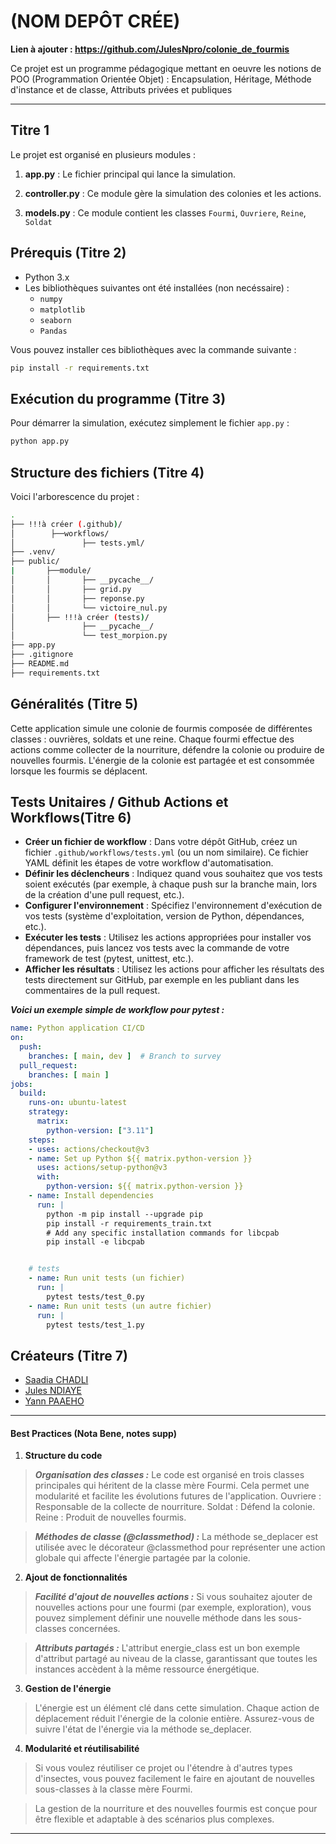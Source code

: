 
# (NOM DEPÔT CRÉE)
**Lien à ajouter : https://github.com/JulesNpro/colonie_de_fourmis**
<!-- description -->
Ce projet est un programme pédagogique mettant en oeuvre les notions de POO (Programmation Orientée Objet) : Encapsulation, Héritage, Méthode d'instance et de classe, Attributs privées et publiques

---

## Titre 1
<!-- description -->
Le projet est organisé en plusieurs modules :

1. **app.py** : Le fichier principal qui lance la simulation.

2. **controller.py** : Ce module gère la simulation des colonies et les actions.

3. **models.py** : Ce module contient les classes `Fourmi`, `Ouvriere`, `Reine`, `Soldat`


## Prérequis (Titre 2)

- Python 3.x
- Les bibliothèques suivantes ont été installées (non necéssaire) :
    - `numpy`
    - `matplotlib`
    - `seaborn`
    - `Pandas`

Vous pouvez installer ces bibliothèques avec la commande suivante :

```bash
pip install -r requirements.txt
```

## Exécution du programme (Titre 3)

Pour démarrer la simulation, exécutez simplement le fichier `app.py` :

```bash
python app.py
```

## Structure des fichiers (Titre 4)

Voici l'arborescence du projet :

```bash
.
├── !!!à créer (.github)/
│        ├──workflows/
│               ├── tests.yml/
├── .venv/
├── public/
|       ├──module/
│       │       ├── __pycache__/
│       │       ├── grid.py
│       │       ├── reponse.py
│       │       └── victoire_nul.py
│       ├── !!!à créer (tests)/
│               ├── __pycache__/
│               └── test_morpion.py
├── app.py
├── .gitignore
├── README.md
├── requirements.txt
```

## Généralités (Titre 5)

Cette application simule une colonie de fourmis composée de différentes classes : ouvrières, soldats et une reine. Chaque fourmi effectue des actions comme collecter de la nourriture, défendre la colonie ou produire de nouvelles fourmis. L'énergie de la colonie est partagée et est consommée lorsque les fourmis se déplacent.

## Tests Unitaires / Github Actions et Workflows(Titre 6)

- **Créer un fichier de workflow** : Dans votre dépôt GitHub, créez un fichier `.github/workflows/tests.yml` (ou un nom similaire). Ce fichier YAML définit les étapes de votre workflow d'automatisation.
- **Définir les déclencheurs** : Indiquez quand vous souhaitez que vos tests soient exécutés (par exemple, à chaque push sur la branche main, lors de la création d'une pull request, etc.).
- **Configurer l'environnement** : Spécifiez l'environnement d'exécution de vos tests (système d'exploitation, version de Python, dépendances, etc.).
- **Exécuter les tests** : Utilisez les actions appropriées pour installer vos dépendances, puis lancez vos tests avec la commande de votre framework de test (pytest, unittest, etc.).
- **Afficher les résultats** : Utilisez les actions pour afficher les résultats des tests directement sur GitHub, par exemple en les publiant dans les commentaires de la pull request.

***Voici un exemple simple de workflow pour pytest :***

```yaml
name: Python application CI/CD
on:
  push:
    branches: [ main, dev ]  # Branch to survey
  pull_request:
    branches: [ main ]
jobs:
  build:
    runs-on: ubuntu-latest
    strategy:
      matrix:
        python-version: ["3.11"]
    steps:
    - uses: actions/checkout@v3
    - name: Set up Python ${{ matrix.python-version }}
      uses: actions/setup-python@v3
      with:
        python-version: ${{ matrix.python-version }}
    - name: Install dependencies
      run: |
        python -m pip install --upgrade pip
        pip install -r requirements_train.txt
        # Add any specific installation commands for libcpab
        pip install -e libcpab


    # tests
    - name: Run unit tests (un fichier)
      run: |
        pytest tests/test_0.py
    - name: Run unit tests (un autre fichier)
      run: |
        pytest tests/test_1.py
```

## Créateurs (Titre 7)

- [Saadia CHADLI](mailto:@gmail.com)
- [Jules NDIAYE](mailto:@gmail.com)
- [Yann PAAEHO](mailto:paaeho.yann.pro@gmail.com)

---
#### Best Practices (Nota Bene, notes supp)
1. **Structure du code**

>    ***Organisation des classes :*** Le code est organisé en trois classes principales qui héritent de la classe mère Fourmi. Cela permet une modularité et facilite les évolutions futures de l'application.
        Ouvriere : Responsable de la collecte de nourriture.
        Soldat : Défend la colonie.
        Reine : Produit de nouvelles fourmis.

>    ***Méthodes de classe (@classmethod) :*** La méthode se_deplacer est utilisée avec le décorateur @classmethod pour représenter une action globale qui affecte l'énergie partagée par la colonie.

2. **Ajout de fonctionnalités**

>    ***Facilité d'ajout de nouvelles actions :*** Si vous souhaitez ajouter de nouvelles actions pour une fourmi (par exemple, exploration), vous pouvez simplement définir une nouvelle méthode dans les sous-classes concernées.

>    ***Attributs partagés :*** L'attribut energie_class est un bon exemple d'attribut partagé au niveau de la classe, garantissant que toutes les instances accèdent à la même ressource énergétique.

3. **Gestion de l'énergie**

> L'énergie est un élément clé dans cette simulation. Chaque action de déplacement réduit l'énergie de la colonie entière. Assurez-vous de suivre l'état de l'énergie via la méthode se_deplacer.

4. **Modularité et réutilisabilité**

>    Si vous voulez réutiliser ce projet ou l'étendre à d'autres types d'insectes, vous pouvez facilement le faire en ajoutant de nouvelles sous-classes à la classe mère Fourmi.

>    La gestion de la nourriture et des nouvelles fourmis est conçue pour être flexible et adaptable à des scénarios plus complexes.

---
